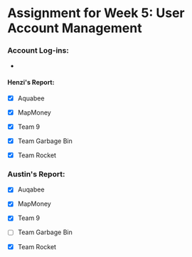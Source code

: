 # Assignment for Week 5: User Account Management

### Account Log-ins:
-


#### Henzi's Report:
- [x] Aquabee
- [x] MapMoney
- [x] Team 9
- [x] Team Garbage Bin
- [x] Team Rocket


### Austin's Report:
- [x] Auqabee
- [x] MapMoney
- [x] Team 9
- [ ] Team Garbage Bin
- [x] Team Rocket

